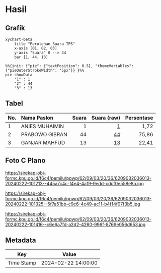 # Hasil

## Grafik

```mermaid
xychart-beta
    title "Perolehan Suara TPS"
    x-axis [01, 02, 03]
    y-axis "Suara" 0 --> 44
    bar [1, 44, 13]
```

```mermaid
%%{init: {"pie": {"textPosition": 0.5}, "themeVariables": {"pieOuterStrokeWidth": "5px"}} }%%
pie showData
    "1" : 1
    "2" : 44
    "3" : 13
```

## Tabel

| No. | Nama Paslon    | Suara | Suara (raw) | Persentase |
|:--- |:-------------- | -----:| -----------:| ----------:|
| 1   | ANIES MUHAIMIN | 1     | [1][p-1]    | 1,72       |
| 2   | PRABOWO GIBRAN | 44    | [44][p-2]   | 75,86      |
| 3   | GANJAR MAHFUD  | 13    | [13][p-3]   | 22,41      |


[p-1]: https://github.com/gigit-pemilu/pemilu-2024-62-kalimantan-tengah/blob/main/pilpres/hitung-suara/sub/62-kalimantan-tengah/sub/09-lamandau/sub/03-bulik/sub/2036-bukit-indah/sub/013-tps/sub/paslon-1.txt
[p-2]: https://github.com/gigit-pemilu/pemilu-2024-62-kalimantan-tengah/blob/main/pilpres/hitung-suara/sub/62-kalimantan-tengah/sub/09-lamandau/sub/03-bulik/sub/2036-bukit-indah/sub/013-tps/sub/paslon-2.txt
[p-3]: https://github.com/gigit-pemilu/pemilu-2024-62-kalimantan-tengah/blob/main/pilpres/hitung-suara/sub/62-kalimantan-tengah/sub/09-lamandau/sub/03-bulik/sub/2036-bukit-indah/sub/013-tps/sub/paslon-3.txt

## Foto C Plano

https://sirekap-obj-formc.kpu.go.id/f6c4/pemilu/ppwp/62/09/03/20/36/6209032036013-20240222-101213--445a7c4c-f4e4-4af9-9edd-cdcf0e558e8a.jpg

https://sirekap-obj-formc.kpu.go.id/f6c4/pemilu/ppwp/62/09/03/20/36/6209032036013-20240222-101325--5f7a51bb-c9c6-4c49-ac11-b4f14f07f3b5.jpg

https://sirekap-obj-formc.kpu.go.id/f6c4/pemilu/ppwp/62/09/03/20/36/6209032036013-20240222-101416--c6e6a7fd-a2d2-4260-996f-8769e056d653.jpg


## Metadata

| Key        | Value               |
| ---------- | ------------------- |
| Time Stamp | 2024-02-22 14:00:00 |



